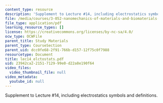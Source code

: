 ```yaml
---
content_type: resource
description: 'Supplement to Lecture #14, including electrostatics symbols and definitions.'
file: /media/courses/3-052-nanomechanics-of-materials-and-biomaterials-spring-2007/23942ca22151712999e0d22a8e190f64_lec14_elctostats.pdf
file_type: application/pdf
learning_resource_types: []
license: https://creativecommons.org/licenses/by-nc-sa/4.0/
ocw_type: OCWFile
parent_title: Study Materials
parent_type: CourseSection
parent_uid: dcc0fe68-2f91-766b-d157-12f75c0f7988
resourcetype: Document
title: lec14_elctostats.pdf
uid: 23942ca2-2151-7129-99e0-d22a8e190f64
video_files:
  video_thumbnail_file: null
video_metadata:
  youtube_id: null
---
```

Supplement to Lecture #14, including electrostatics symbols and definitions.